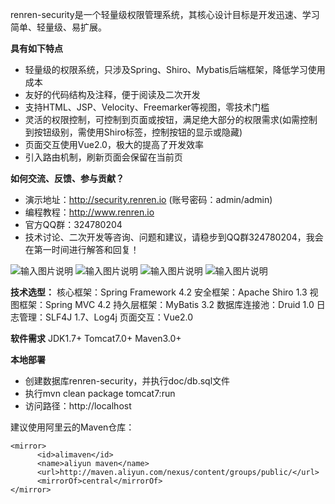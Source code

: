 renren-security是一个轻量级权限管理系统，其核心设计目标是开发迅速、学习简单、轻量级、易扩展。

**具有如下特点** 
- 轻量级的权限系统，只涉及Spring、Shiro、Mybatis后端框架，降低学习使用成本
- 友好的代码结构及注释，便于阅读及二次开发
- 支持HTML、JSP、Velocity、Freemarker等视图，零技术门槛
- 灵活的权限控制，可控制到页面或按钮，满足绝大部分的权限需求(如需控制到按钮级别，需使用Shiro标签，控制按钮的显示或隐藏)
- 页面交互使用Vue2.0，极大的提高了开发效率
- 引入路由机制，刷新页面会保留在当前页


**如何交流、反馈、参与贡献？** 
- 演示地址：http://security.renren.io   (账号密码：admin/admin)
- 编程教程：http://www.renren.io
- 官方QQ群：324780204
- 技术讨论、二次开发等咨询、问题和建议，请稳步到QQ群324780204，我会在第一时间进行解答和回复！


![输入图片说明](http://git.oschina.net/uploads/images/2016/1115/164909_ec3e9d0e_63154.png "在这里输入图片标题")
![输入图片说明](http://git.oschina.net/uploads/images/2016/1115/164921_e01a411e_63154.png "在这里输入图片标题")
![输入图片说明](http://git.oschina.net/uploads/images/2016/1115/164930_b5e99ba8_63154.png "在这里输入图片标题")
![输入图片说明](http://git.oschina.net/uploads/images/2016/1115/164936_c9e23be5_63154.png "在这里输入图片标题")

 **技术选型：** 
核心框架：Spring Framework 4.2
安全框架：Apache Shiro 1.3
视图框架：Spring MVC 4.2
持久层框架：MyBatis 3.2
数据库连接池：Druid 1.0
日志管理：SLF4J 1.7、Log4j
页面交互：Vue2.0


 **软件需求** 
JDK1.7+
Tomcat7.0+
Maven3.0+



 **本地部署**
- 创建数据库renren-security，并执行doc/db.sql文件
- 执行mvn clean package tomcat7:run   
- 访问路径：http://localhost


建议使用阿里云的Maven仓库：
```
<mirror>
      <id>alimaven</id>
      <name>aliyun maven</name>
      <url>http://maven.aliyun.com/nexus/content/groups/public/</url>
      <mirrorOf>central</mirrorOf>        
</mirror>
```
